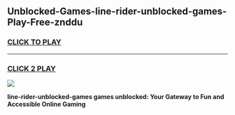 
## Unblocked-Games-line-rider-unblocked-games-Play-Free-znddu
<h3>
<a href="https://premium76.site?title=line-rider-unblocked-games&ref=17A">CLICK TO PLAY</a></h3>
<hr>

<h3>
<a href="https://premium76.site?title=line-rider-unblocked-games&ref=17A">CLICK 2 PLAY</a>
  
</h3>

<a href="https://premium76.site?title=line-rider-unblocked-games&ref=17A"><img src="https://clearcache.store/games.png"></a>


**line-rider-unblocked-games games unblocked: Your Gateway to Fun and Accessible Online Gaming**

